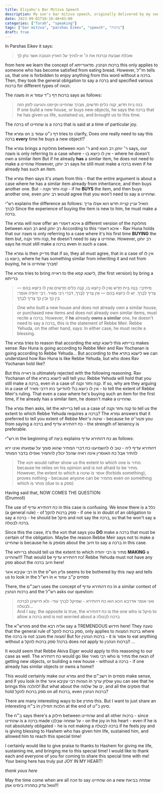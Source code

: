 ```yaml
---
title: Eliyahu's Bar Mitzva Speech
description: My son's bar mitzva speech, originally delivered by my son Eliyahu on August 6th, 2023
date: 2023-09-01T10:10:48+03:00
categories: ["Torah", "speaking"]
tags: ["bar mitzva", "parshas Eikev", "speech", "ברכות"]
draft: true
---
```


In Parshas Eikev it says:

> ואכלת ושבעת וברכת את ה׳ א-לוהיך על הארץ הטובה אשר נתן לך

from here we learn the concept of ברכות הנהנין.
מדאורייתא this only applies to someone who has become satisfied from eating bread.
However, חז״ל tells us, that one is forbidden to enjoy anything from this word without a ברכה.
Then, they took the general obligation to say a ברכה and specified various ברכות for different types of הנאה.

The משנה in ברכות דף נ״ד עמוד א says as follows:

> בנה בית חדש, קנה כלים חדשים, מברך שהחיינו וקיימנו והגיענו לזמן הזה \
> If one build a new house, or buys new objects, he says the ברכה that he has given us life, sustained us, and brought us to this time.

The ברכה of שהחיינו is a ברכה that is said at a time of particular joy.

The גמרא on דף נ״ט עמוד ב tries to clarify,
Does one really need to say this ברכה **every** time he buys a new object!?

The גמרא brings a מחלוקת between ר׳ הונא and ר׳ יוחנן
רב הונא says, our משנה is only referring to a case where - אין לו כיוצא בו - where he doesn't own a similar item
But if he already **has** a similar item, he does not need to make a שהחיינו
However, רב יוחנן says he still must make a ברכה even if he already has such an item.

The גמרא then says
it's משמע from this - that the entire argument is about a case where he has a similar item already from inheritance, and then buys another one.
But - קנה וחזר וקנה - if he **BUYS** the item, and then buys another one, even רב יוחנן would agree that you won't need to say a שהחיינו.

רש"י explains the difference as follows:
הואיל עניין קנייה חדש הוא אצלו צריך לברך
Since the experience of buying the item is new to him, he must make a ברכה.

The גמרא will now offer an איכא דאמרי
a different version of the מחלוקת between רב הונא and רב יוחנן
According to this איכא דאמרי - Rav Huna holds that our משנה is only referring to a case where it's his first time **BUYING** the item
but, קנה וחזר וקנה, he doesn't need to say a שהחיינו.
However, רב יוחנן says he must still make a ברכה even in such a case.

The גמרא is then מדייק that if so, they all must agree, that in a case of אין לו כיוצא בו, where he has something similar from inheriting it and not from buying, he is מברך שהחיינו!

The גמרא tries to bring ראייה to the לישנא קמא, (the first version) by bring a ברייתא

> מֵיתִיבִי: בָּנָה בַּיִת חָדָשׁ וְאֵין לוֹ כַּיּוֹצֵא בּוֹ, קָנָה כֵּלִים חֲדָשִׁים וְאֵין לוֹ כַּיּוֹצֵא בָּהֶם — צָרִיךְ לְבָרֵךְ. יֵשׁ לוֹ כַּיּוֹצֵא בָּהֶם — אֵין צָרִיךְ לְבָרֵךְ, דִּבְרֵי רַבִּי מֵאִיר. רַבִּי יְהוּדָה אוֹמֵר: בֵּין כָּךְ וּבֵין כָּךְ צָרִיךְ לְבָרֵךְ

> One who built a new house and does not already own a similar house, or purchased new items and does not already own similar items, must recite a ברכה. However, if **he** already **owns a similar** one, he doesn't need to say a ברכה, this is the statement of Rebbe Meir. Rebbe Yehuda, on the other hand, says: In either case, he must recite a blessing.

The גמרא tries to reason that according the לישנא קמא this ברייתא makes sense:
Rav Huna is going according to Rebbe Meir and Rav Yochanan is going according to Rebbe Yehuda...
But according to the לישנא בתרא we can understand how Rav Huna is like Rebbe Yehuda, but who does Rav Yochanan hold like?

But this ראייה is ultimately rejected with the following reasoning.
Rav Yochanan of the לישנא בתרא will tell you: Rebbe Yehuda will hold that you still make a ברכה, even in a case of קנה וחזר וקנה. If so, why are they arguing in a case of אין לו כיוצא בו?
להודיעך כחו דרבי מאיר - to tell the extent of Rebbe Meir's ruling.
That even a case where he's buying such an item for the first time, if he already has a similar item, he doesn't make a שהחיינו.

The גמרא then asks, let the ברייתא tell us a case of קנה וחזר וקנה to tell us the extent to which Rebbe Yehuda requires a ברכה? The גמרא answers that it preferred to tell you extent of Rebbe Meir's שיטה - because he _פטור׳ס_ you from saying a ברכה and כח דהתירא עדיף - the strength of leniency is preferable.

רש״י in the beginning of ביצה explains כח דהתירא עדיף as follows:

דהתירא עדיף ליה - טוב לו להשמיענו כח דברי המתיר שהוא סומך על שמועתו ואינו ירא להתיר אבל כח האוסרין אינה ראיה שהכל יכולין להחמיר ואפילו בדבר המותר

> The תנא would rather show us the extent to which one is מתיר because he relies on his opinion and is not afraid to be מתיר. However, the extent to which a שיטה is אוסר (forbids something), proves nothing - because anyone can be מחמיר even on something which is מותר (due to a ספק)

Having said that, NOW COMES THE QUESTION: \
(Drumroll)

The use of כח דהתירא עדיף in this case is confusing. We know there is a כלל
(a general rule) - of ספק ברכות להקל -
if one is in doubt of an obligation to say a ברכה - he should be מיקל and not say the ברכה, so that he won't say a ברכה לבטלה.

Since this the case, it's the תנא that says you **DO** make a ברכה that must be certain of the obligation.
Maybe the reason Rebbe Meir says not to make a שהחיינו is because he is מסופק about the חיוב to say a ברכה in this case.

The ברייתא should
tell us the extent to which רבי יהודה is מתיר **MAKING** a שהחיינו!!! That would be כח דהתירא עדיף! Rebbe Yehuda must not have any ספק about the חיוב ברכה here!

רבי עקיבא איגר in the גליון הש״ס seems to be bothered by this קשה and tells us to look in the רש״ל in פסחים ק״ב עמוד א

There, the רשב״ם uses the concept of כח דהתירא עדיף in a similar context of ברכות הנהנין and the רש״ל asks our question:

> ואני אומר אדרבא הכא הוא כח דהתירא - שמיקל לברך עוד- ולא חיישינן לברכה לבטלה... \
> And I say, the opposite is true, the כח דהתירא is the one who is מיקל to allow a ברכה and is not worried about a ברכה לבטלה

The מהרש״א and the אליה רבא say a TREMENDOUS חידוש here!
They טענה that the general rule of ספק ברכות להקל, only applies to ברכות המצוות where the ברכה is not מעכב the מצווה! But for ברכות הנהנין - it is אסור to eat anything without a ברכה! ספק ברכות להקל does not apply to ברכות הנהנין!!
...

It would seem that Rebbe Akiva Eiger would apply to this reasoning to our case as well. The כח דהתירא would go like רבי מאיר who is מתיר the הנאה of getting new objects, or building a new house - without a ברכה - if one already has similar objects or owns a home!!

This would certainly make our גמרא and the רשב״ם in פסחים make sense, and if you look in the הגהות רבי עקיבא איגר in שולחן ערוך you can see that he brings this להלכה! But what about the ים של שלמה, and all the פוסקים that hold ספק ברכות להקל on all ברכות, even ברכות הנהנין?

There are many interesting ways to be מתרץ this. But I want to just share an interesting ב״ח in הלכות תפילין at the end of סימן כ״ט.

The ב״ח says there's a חילוק between שהחיינו and all other ברכות - since שהחיינו is a ברכה made על שמחה שבלבו - on the joy in his heart - even if he is not absolutely obligated - he is not making a ברכה לבטלה if he feels joy and is giving blessing to Hashem who has given him life, sustained him, and allowed him to reach this special time!

I certainly would like to give praise to thanks to Hashem for giving me life, sustaining me, and bringing me to this special time! I would like to thank each and everyone of you for coming to share this special time with me! Your being here has truly put JOY IN MY HEART!

_thank yous here_

May the time come when are all זוכה to say שהחיינו on a new שמחה
בביאת גואל צדק במהרה בימינו
אמן!!!
